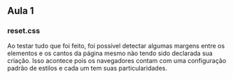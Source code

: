 #

## Aula 1

### reset.css

Ao testar tudo que foi feito, foi possível detectar algumas margens entre os elementos e os cantos da página mesmo não tendo sido declarada sua criação. Isso acontece pois os navegadores contam com uma configuração padrão de estilos e cada um tem suas particularidades.

